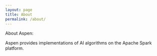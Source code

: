 ```yaml
---
layout: page
title: About
permalink: /about/
---
```


About Aspen:

Aspen provides implementations of AI algorithms on the Apache Spark platform.

